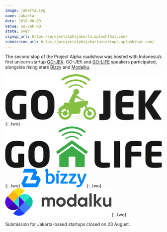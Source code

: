 ```yaml
---
image: jakarta.svg
name: Jakarta
date: 2018-08-09
venue: Go-Jek HQ
state: over
signup_url: https://projectalphajakarta.splashthat.com/
submission_url: https://projectalphajakartastartups.splashthat.com/
---
```


The second stop of the Project Alpha roadshow was hosted with Indonesia’s first unicorn startup [GO-JEK](https://www.go-jek.com/). GO-JEK and [GO-LIFE](https://www.go-jek.com/go-life/) speakers participated, alongside rising stars [Bizzy](https://www.bizzy.co.id/) and [Modalku](https://modalku.co.id/).

[![GoJek](/assets/wordmark-gojek.svg)](https://www.go-jek.com/){: .two}
[![GoLife](/assets/wordmark-golife.svg)](https://www.go-jek.com/go-life/){: .two}
[![Bizzy](/assets/wordmark-bizzi.svg)](https://www.bizzy.co.id/){: .two}
[![Modalku](/assets/wordmark-modalku.svg)](https://modalku.co.id/){: .two}

Submission for Jakarta-based startups closed on 23 August.